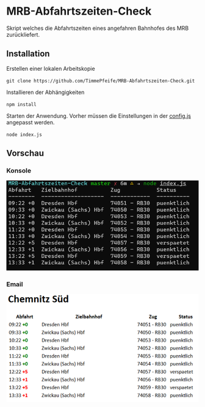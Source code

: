 # MRB-Abfahrtszeiten-Check
Skript welches die Abfahrtszeiten eines angefahren Bahnhofes des MRB zurückliefert.

## Installation
Erstellen einer lokalen Arbeitskopie

`git clone https://github.com/TimmePfeife/MRB-Abfahrtszeiten-Check.git`

Installieren der Abhängigkeiten

`npm install`

Starten der Anwendung. Vorher müssen die Einstellungen in der [config.js](./config.js) angepasst werden.

`node index.js`

## Vorschau
### Konsole
![Konsole](./preview/console.png)

### Email
![E-Mail](./preview/email.png)